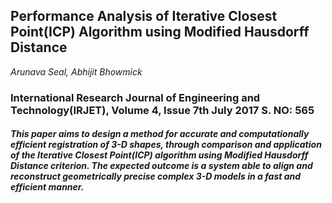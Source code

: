 ## Performance Analysis of Iterative Closest Point(ICP) Algorithm using Modified Hausdorff Distance

_Arunava Seal, Abhijit Bhowmick_

### International Research Journal of Engineering and Technology(IRJET), Volume 4, Issue 7th July 2017 S. NO: 565

##### This paper aims to design a method for accurate and computationally efficient registration of 3-D shapes, through comparison and application of the Iterative Closest Point(ICP) algorithm using Modified Hausdorff Distance criterion. The expected outcome is a system able to align and reconstruct geometrically precise complex 3-D models in a fast and efficient manner.
